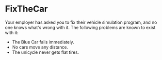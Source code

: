 # FixTheCar

Your employer has asked you to fix their vehicle simulation program, and no one knows what's wrong with it. The following problems are known to exist with it:

- The Blue Car fails immediately.
- No cars move any distance.
- The unicycle never gets flat tires.
